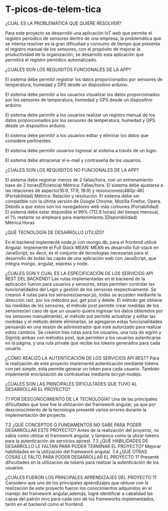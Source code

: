 # T-picos-de-telem-tica
¿CUAL ES LA PROBLEMÁTICA QUE QUIERE RESOLVER?

Para este proyecto se desarrolló una aplicación IoT web que permite el registro periódico de sensores dentro de una empresa, la problemática que se intenta resolver es la gran dificultad y consumo de tiempo que presenta el registro manual de los sensores, con el propósito de mejorar la productividad de la organización, se desarrolló esta aplicación que permitirá el registro periódico automatizado.

¿CUALES SON LOS REQUISITOS FUNCIONALES DE LA APP?

El sistema debe permitir registrar los datos proporcionados por sensores de temperatura, humedad y GPS desde un dispositivo arduino.

El sistema debe permitir a los usuarios visualizar los datos proporcionados por los sensores de temperatura, humedad y GPS desde un dispositivo arduino.

El sistema debe permitir a los usuarios realizar un registro manual de los datos proporcionados por los sensores de temperatura, humedad y GPS desde un dispositivo arduino.

El sistema debe permitir a los usuarios editar y eliminar los datos que considere pertinentes.

El sistema debe permitir usuarios ingresar al sistema a través de un login.

El sistema debe almacenar el e-mail y contraseña de los usuarios.

¿CUALES SON LOS REQUISITOS NO FUNCIONALES DE LA APP?

El sistema debe registrar menos de 2 fallas/hora, con un entrenamiento base de 2 horas(Eficiencia) Métrica: Fallas/hora. El sistema debe ajustarse a las relaciones de aspecto(16:9, 17:9, 18:9) y resoluciones(480p-4K)(Portabilidad) Métrica: Relación y resolución. El sistema debe ser compatible con la última versión de Google Chrome, Mozilla Firefox, Opera. Debido a que estos son los navegadores web más comunes.(Portabilidad) El sistema debe estar disponible el 99% (712.8 horas) del tiempo mensual, el 1% restante se empleará para mantenimiento.(Disponibilidad) Métrica:Horas

¿QUÉ TECNOLOGÍA DE DESARROLLO UTILIZÓ?

En el backend implementé node.js con mongo.db, para el frontend utilicé Angular.
Implementé el Full Stack MEAN: MEAN es desarrollo full-stack en JavaScript, es decir, es el conjunto de tecnologías necesarias para el desarrollo de todas las capas de una aplicación web con JavaScript, que integra mongo, angular, express y node.

¿CUALES SON Y CUAL ES LA ESPECIFICACIÓN DE LOS SERVICIOS API REST DEL BACKEND? 
Las rutas implementadas en el backend de la aplicación fueron para usuarios y sensores, estas permiten controlar las funcionalidades del Login y gestión de los sensores respectivamente. Se crearon 4 rutas para los sensores(sensor.js), todas se acceden mediante la dirección raíz, por los métodos put, get post y delete. El método get obtiene las medidas de los sensores, el método post permite crear medidas de los sensores(en caso de que un usuario quiera ingresar los datos obtenidos por los sensores manualmente), el método put permite actualizar y editar las medidas y el método delete eliminarlas, se agregaron estas funcionalidades pensando en una sesión de administrador que esté autorizado para realizar estos cambios. Se crearon tres rutas para los usuarios, una ruta de signIn y SignUp ambas con métodos post, que permiten a los usuarios autenticarse en la página, y una ruta private que recibe los tokens generados para cada usuario.

¿CÓMO REALIZÓ LA AUTENTICACIÓN DE LOS SERVICIOS API REST? Para la realización de este proyecto implementé autenticación mediante tokens con jwt-simple, esta permite generar un token para cada usuario. También implementé encriptación de contraseñas mediante bcrypt-nodejs.


¿CUALES SON LAS PRINCIPALES DIFICULTADES QUE TUVO AL DESARROLLAR EL PROYECTO?

7.1 POR DESCONOCIMIENTO DE LA TECNOLOGÍA?
Una de las principales dificultades que tuve fue la utilización del framework angular, ya que por desconocimiento de la tecnología presenté varios errores durante la implementación del proyecto.

7.2 ¿QUÉ CONCEPTOS O FUNDAMENTOS NO SABE PARA PODER DESARROLLAR ESTE PROYECTO? 
Antes de la realización del proyecto, no sabía como utilizar el framework angular, y tampoco como la utizar tokens para la autenticación de servicios apirest.
7.3 ¿QUÉ HABILIDADES DE DESARROLLO LE FALTAN PARA PODER TERMINAR EL PROYECTO? Mejorar habilidades en la utilización del framework angular. 
7.4 ¿QUÉ OTRAS COSAS LE FALTÓ PARA PODER DESARROLLAR EL PROYECTO 1? Presenté dificultades en la utilización de tokens para realizar la autenticación de los usuarios.

¿CUALES FUERON LOS PRINCIPALES APRENDIZAJES DEL PROYECTO 1? Considero que uno de los principales aprendizajes que obtuve con la realización de este proyecto fueron los conocimientos adquiridos en el manejo del framework angular,además, logré identificar a cabalidad las capas del patrón mvc para cada uno de los frameworks implementados, tanto en el backend como el frontend.
